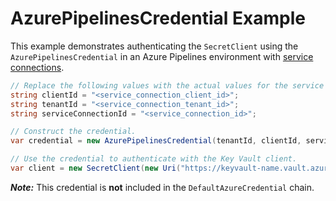 # AzurePipelinesCredential Example

This example demonstrates authenticating the `SecretClient` using the `AzurePipelinesCredential` in an Azure Pipelines environment with [service connections](https://learn.microsoft.com/azure/devops/pipelines/library/service-endpoints).

```C# Snippet:AzurePipelinesCredential_Example
// Replace the following values with the actual values for the service connection.
string clientId = "<service_connection_client_id>";
string tenantId = "<service_connection_tenant_id>";
string serviceConnectionId = "<service_connection_id>";

// Construct the credential.
var credential = new AzurePipelinesCredential(tenantId, clientId, serviceConnectionId);

// Use the credential to authenticate with the Key Vault client.
var client = new SecretClient(new Uri("https://keyvault-name.vault.azure.net/"), credential);
```

***Note:*** This credential is **not** included in the `DefaultAzureCredential` chain.
